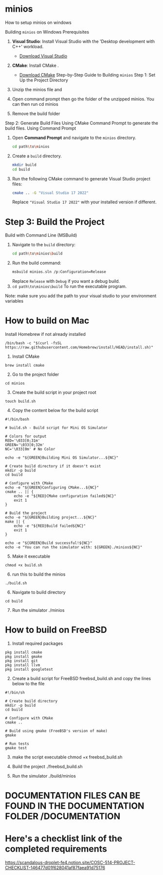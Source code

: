 # minios
How to setup minios on windows

Building `minios` on Windows
Prerequisites
1. **Visual Studio**: Install Visual Studio with the 'Desktop development with C++' workload.
   - [Download Visual Studio](https://visualstudio.microsoft.com/)

2. **CMake**: Install CMake .
   - [Download CMake](https://cmake.org/download/)
Step-by-Step Guide to Building `minios`
Step 1: Set Up the Project Directory
1.	Unzip the minios file and 
2.	Open command prompt then go the folder of the unzipped minios. You can then run cd minios
3.	Remove the build folder

Step 2: Generate Build Files Using CMake
Command Prompt to generate the build files.
Using Command Prompt
1. Open **Command Prompt** and navigate to the `minios` directory.
   ```bash
   cd path\to\minios
   ```
2. Create a `build` directory.
   ```bash
   mkdir build
   cd build
   ```
3. Run the following CMake command to generate Visual Studio project files:
   ```bash
   cmake .. -G "Visual Studio 17 2022"
   ```
   Replace `"Visual Studio 17 2022"` with your installed version if different.

# Step 3: Build the Project
 Build with Command Line (MSBuild)

1. Navigate to the `build` directory:
   ```bash
   cd path\to\minios\build
   ```
2. Run the build command:
   ```bash
   msbuild minios.sln /p:Configuration=Release
   ```
   Replace `Release` with `Debug` if you want a debug build.
3. ```cd path\to\minios\build``` To run the executable program.

Note: make sure you add the path to your visual studio to your environment variables


# How to build on Mac

Install Homebrew if not already installed
```
/bin/bash -c "$(curl -fsSL https://raw.githubusercontent.com/Homebrew/install/HEAD/install.sh)"
```

1. Install CMake
```
brew install cmake
```

2. Go to the project folder
```
cd minios
```

3. Create the build script in your project root
```
touch build.sh
```

4. Copy the content below for the build script

```
#!/bin/bash

# build.sh - Build script for Mini OS Simulator

# Colors for output
RED='\033[0;31m'
GREEN='\033[0;32m'
NC='\033[0m' # No Color

echo -e "${GREEN}Building Mini OS Simulator...${NC}"

# Create build directory if it doesn't exist
mkdir -p build
cd build

# Configure with CMake
echo -e "${GREEN}Configuring CMake...${NC}"
cmake .. || {
    echo -e "${RED}CMake configuration failed${NC}"
    exit 1
}

# Build the project
echo -e "${GREEN}Building project...${NC}"
make || {
    echo -e "${RED}Build failed${NC}"
    exit 1
}

echo -e "${GREEN}Build successful!${NC}"
echo -e "You can run the simulator with: ${GREEN}./minios${NC}"
```
5. Make it executable
```
chmod +x build.sh
```
6. run this to build the minios
```
./build.sh
```

6. Navigate to build directory
```
cd build
```

7. Run the simulator
./minios

# How to build on FreeBSD

1. Install required packages
```
pkg install cmake
pkg install gmake
pkg install git
pkg install llvm
pkg install googletest
```

2. Create a build script for FreeBSD freebsd_build.sh and copy the lines below to the file 
```
#!/bin/sh

# Create build directory
mkdir -p build
cd build

# Configure with CMake
cmake ..

# Build using gmake (FreeBSD's version of make)
gmake

# Run tests
gmake test
```

3. make the script executable
chmod +x freebsd_build.sh

4. Build the project
./freebsd_build.sh

5. Run the simulator
./build/minios

# DOCUMENTATION FILES CAN BE FOUND IN THE DOCUMENTATION FOLDER /DOCUMENTATION

# Here's a checklist link of the completed requirements
https://scandalous-droplet-fe4.notion.site/COSC-514-PROJECT-CHECKLIST-146477d01f628041af87faea91d75176